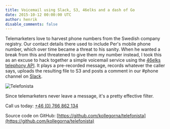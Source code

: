 ```yaml
---
title: Voicemail using Slack, S3, 46elks and a dash of Go
date: 2015-10-12 00:00:00 UTC
author: henrik
disable_comments: false
---
```


Telemarketers love to harvest phone numbers from the Swedish company
registry. Our contact details there used to include Per's mobile phone
number, which over time became a threat to his sanity. When he wanted a
break from this and threatened to give them my number instead, I took
this as an excuse to hack together a simple voicemail service using the
[46elks telephony API](http://www.46elks.com). 
It plays a pre-recorded message, records whatever the caller says,
uploads the resulting file to S3 and posts a comment in our #phone
channel on [Slack](https://slack.com).

![Telefonista](/posts/telefonista-slack.png)

Since telemarketers never leave a message, it's a pretty effective
filter. 

Call us today: [+46 (0) 766 862 134](tel:+46766862134)

Source code on GitHub:
[https://github.com/kollegorna/telefonista](https://github.com/kollegorna/telefonista)
